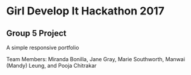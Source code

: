 # Girl Develop It Hackathon 2017
## Group 5 Project

A simple responsive portfolio 

Team Members: Miranda Bonilla, Jane Gray, Marie Southworth, Manwai (Mandy) Leung, and Pooja Chitrakar
